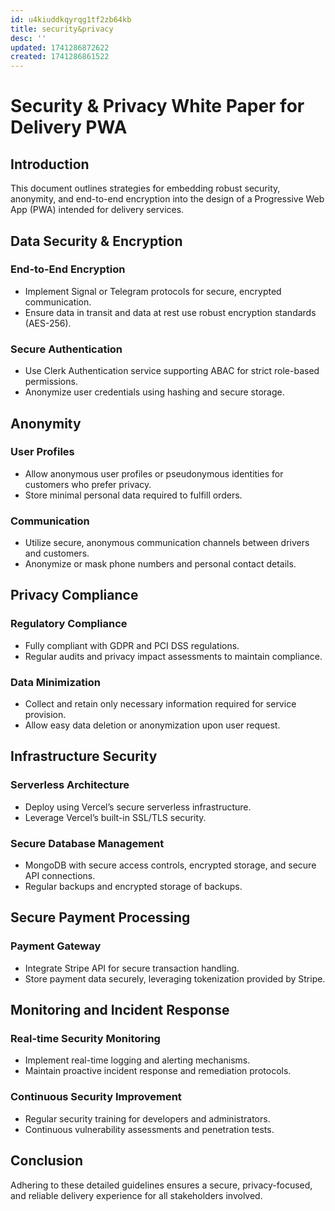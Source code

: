 ```yaml
---
id: u4kiuddkqyrqg1tf2zb64kb
title: security&privacy
desc: ''
updated: 1741286872622
created: 1741286861522
---
```

# Security & Privacy White Paper for Delivery PWA

## Introduction
This document outlines strategies for embedding robust security, anonymity, and end-to-end encryption into the design of a Progressive Web App (PWA) intended for delivery services.

## Data Security & Encryption

### End-to-End Encryption
- Implement Signal or Telegram protocols for secure, encrypted communication.
- Ensure data in transit and data at rest use robust encryption standards (AES-256).

### Secure Authentication
- Use Clerk Authentication service supporting ABAC for strict role-based permissions.
- Anonymize user credentials using hashing and secure storage.

## Anonymity

### User Profiles
- Allow anonymous user profiles or pseudonymous identities for customers who prefer privacy.
- Store minimal personal data required to fulfill orders.

### Communication
- Utilize secure, anonymous communication channels between drivers and customers.
- Anonymize or mask phone numbers and personal contact details.

## Privacy Compliance

### Regulatory Compliance
- Fully compliant with GDPR and PCI DSS regulations.
- Regular audits and privacy impact assessments to maintain compliance.

### Data Minimization
- Collect and retain only necessary information required for service provision.
- Allow easy data deletion or anonymization upon user request.

## Infrastructure Security

### Serverless Architecture
- Deploy using Vercel’s secure serverless infrastructure.
- Leverage Vercel’s built-in SSL/TLS security.

### Secure Database Management
- MongoDB with secure access controls, encrypted storage, and secure API connections.
- Regular backups and encrypted storage of backups.

## Secure Payment Processing

### Payment Gateway
- Integrate Stripe API for secure transaction handling.
- Store payment data securely, leveraging tokenization provided by Stripe.

## Monitoring and Incident Response

### Real-time Security Monitoring
- Implement real-time logging and alerting mechanisms.
- Maintain proactive incident response and remediation protocols.

### Continuous Security Improvement
- Regular security training for developers and administrators.
- Continuous vulnerability assessments and penetration tests.

## Conclusion
Adhering to these detailed guidelines ensures a secure, privacy-focused, and reliable delivery experience for all stakeholders involved.

